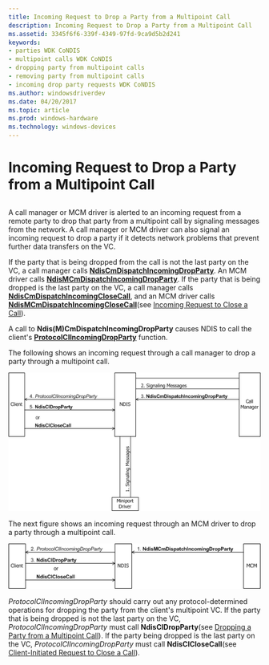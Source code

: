 ```yaml
---
title: Incoming Request to Drop a Party from a Multipoint Call
description: Incoming Request to Drop a Party from a Multipoint Call
ms.assetid: 3345f6f6-339f-4349-97fd-9ca9d5b2d241
keywords:
- parties WDK CoNDIS
- multipoint calls WDK CoNDIS
- dropping party from multipoint calls
- removing party from multipoint calls
- incoming drop party requests WDK CoNDIS
ms.author: windowsdriverdev
ms.date: 04/20/2017
ms.topic: article
ms.prod: windows-hardware
ms.technology: windows-devices
---
```


# Incoming Request to Drop a Party from a Multipoint Call


## <a href="" id="ddk-incoming-request-to-drop-a-party-from-a-multipoint-call-ng"></a>


A call manager or MCM driver is alerted to an incoming request from a remote party to drop that party from a multipoint call by signaling messages from the network. A call manager or MCM driver can also signal an incoming request to drop a party if it detects network problems that prevent further data transfers on the VC.

If the party that is being dropped from the call is not the last party on the VC, a call manager calls [**NdisCmDispatchIncomingDropParty**](https://msdn.microsoft.com/library/windows/hardware/ff561672). An MCM driver calls [**NdisMCmDispatchIncomingDropParty**](https://msdn.microsoft.com/library/windows/hardware/ff563542). If the party that is being dropped is the last party on the VC, a call manager calls [**NdisCmDispatchIncomingCloseCall**](https://msdn.microsoft.com/library/windows/hardware/ff561670), and an MCM driver calls [**NdisMCmDispatchIncomingCloseCall**](https://msdn.microsoft.com/library/windows/hardware/ff563541)(see [Incoming Request to Close a Call](incoming-request-to-close-a-call.md)).

A call to **Ndis(M)CmDispatchIncomingDropParty** causes NDIS to call the client's [**ProtocolClIncomingDropParty**](https://msdn.microsoft.com/library/windows/hardware/ff570231) function.

The following shows an incoming request through a call manager to drop a party through a multipoint call.

![diagram illustrating an incoming request through a call manager to drop a party through a multipoint call](images/cm-19.png)

The next figure shows an incoming request through an MCM driver to drop a party through a multipoint call.

![diagram illustrating an incoming request through an mcm driver to drop a party through a multipoint call](images/fig1-19.png)

*ProtocolClIncomingDropParty* should carry out any protocol-determined operations for dropping the party from the client's multipoint VC. If the party that is being dropped is not the last party on the VC, *ProtocolClIncomingDropParty* must call **NdisClDropParty**(see [Dropping a Party from a Multipoint Call](dropping-a-party-from-a-multipoint-call.md)). If the party being dropped is the last party on the VC, *ProtocolClIncomingDropParty* must call **NdisClCloseCall**(see [Client-Initiated Request to Close a Call](client-initiated-request-to-close-a-call.md)).

 

 





